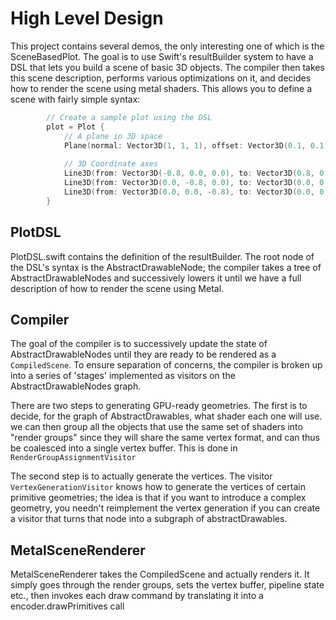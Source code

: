 # High Level Design
This project contains several demos, the only interesting one of which is the SceneBasedPlot. The goal is to use Swift's resultBuilder system to
have a DSL that lets you build a scene of basic 3D objects. The compiler then takes this scene description, performs various optimizations on it,
and decides how to render the scene using metal shaders. This allows you to define a scene with fairly simple syntax:

```swift
        // Create a sample plot using the DSL
        plot = Plot {
            // A plane in 3D space
            Plane(normal: Vector3D(1, 1, 1), offset: Vector3D(0.1, 0.1, 0.1), size: 1)
            
            // 3D Coordinate axes
            Line3D(from: Vector3D(-0.8, 0.0, 0.0), to: Vector3D(0.8, 0.0, 0.0))  // X-axis (red conceptually)
            Line3D(from: Vector3D(0.0, -0.8, 0.0), to: Vector3D(0.0, 0.8, 0.0))  // Y-axis (green conceptually)
            Line3D(from: Vector3D(0.0, 0.0, -0.8), to: Vector3D(0.0, 0.0, 0.8))  // Z-axis (blue conceptually)
        }
``` 

## PlotDSL
PlotDSL.swift contains the definition of the resultBuilder. The root node of the DSL's syntax is the AbstractDrawableNode; 
the compiler takes a tree of AbstractDrawableNodes and successively lowers it until we have a full description of how to
render the scene using Metal. 

## Compiler
The goal of the compiler is to successively update the state of AbstractDrawableNodes until they are ready to be rendered as a `CompiledScene`. To ensure separation
of concerns, the compiler is broken up into a series of 'stages' implemented as visitors on the AbstractDrawableNodes graph.

There are two steps to generating GPU-ready geometries. The first is to decide, for the graph of AbstractDrawables,
what shader each one will use. we can then group all the objects that use the same set of shaders into "render groups" since they will
share the same vertex format, and can thus be coalesced into a single vertex buffer. This is done in `RenderGroupAssignmentVisitor`

The second step is to actually generate the vertices. The visitor `VertexGenerationVisitor` knows how to generate the vertices of certain primitive geometries;
the idea is that if you want to introduce a complex geometry, you needn't reimplement the vertex generation if you can create a visitor that turns that node into
a subgraph of abstractDrawables.

## MetalSceneRenderer
MetalSceneRenderer takes the CompiledScene and actually renders it. It simply goes through the render groups, sets the vertex buffer, pipeline state etc., then invokes each draw command by translating it into a encoder.drawPrimitives call

